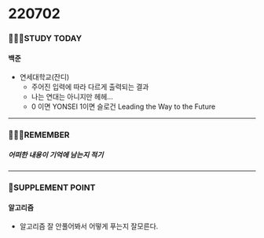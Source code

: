 # 220702

### 👨🏼‍🏫STUDY TODAY

#### 백준

- 연세대학교(잔디)
  - 주어진 입력에 따라 다르게 출력되는 결과
  - 나는 연대는 아니지만 헤헤...
  - 0 이면 YONSEI 1이면 슬로건 Leading the Way to the Future

---

### 💆🏼‍♂️REMEMBER

##### 어떠한 내용이 기억에 남는지 적기

---

### 💫SUPPLEMENT POINT

#### 알고리즘

- 알고리즘 잘 안풀어봐서 어떻게 푸는지 잘모른다.
